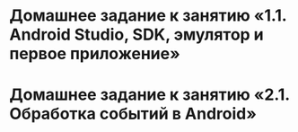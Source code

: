 # Домашнее задание к занятию «1.1. Android Studio, SDK, эмулятор и первое приложение»
# Домашнее задание к занятию «2.1. Обработка событий в Android»

